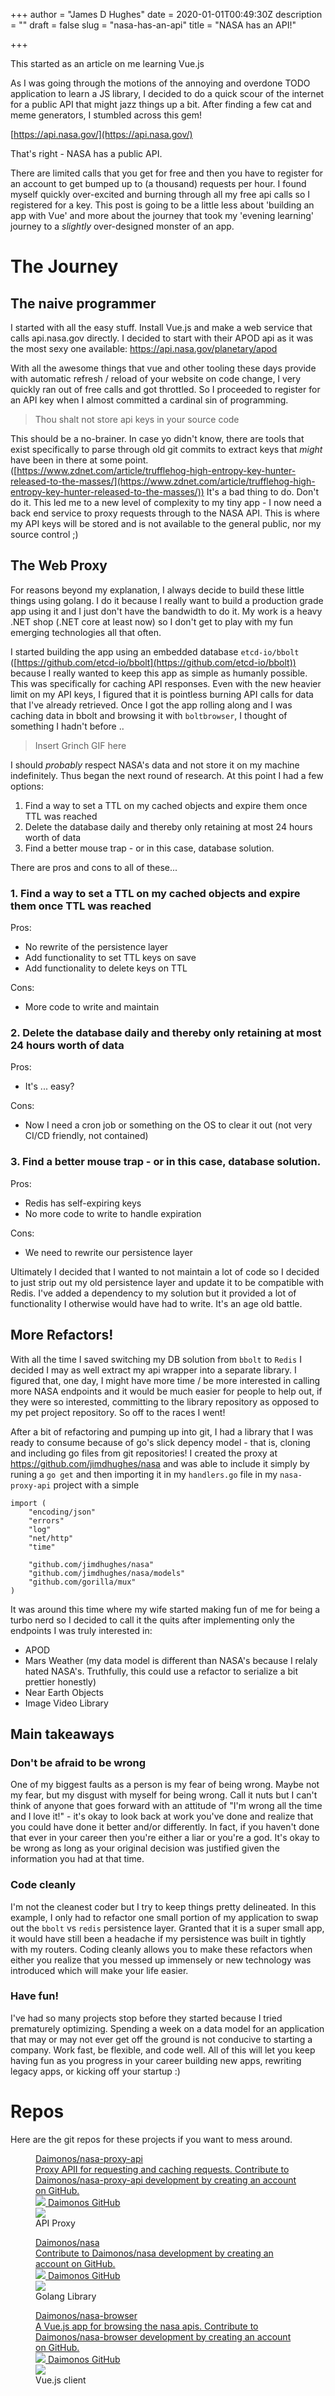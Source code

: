 +++
author = "James D Hughes"
date = 2020-01-01T00:49:30Z
description = ""
draft = false
slug = "nasa-has-an-api"
title = "NASA has an API!"

+++


This started as an article on me learning Vue.js

As I was going through the motions of the annoying and overdone TODO application to learn a JS library, I decided to do a quick scour of the internet for a public API that might jazz things up a bit.  After finding a few cat and meme generators, I stumbled across this gem!

[https://api.nasa.gov/](https://api.nasa.gov/)

That's right - NASA has a public API.

There are limited calls that you get for free and then you have to register for an account to get bumped up to (a thousand) requests per hour. I found myself quickly over-excited and burning through all my free api calls so I registered for a key.  This post is going to be a little less about 'building an app with Vue' and more about the journey that took my 'evening learning' journey to a _slightly_ over-designed monster of an app.

# The Journey

## The naive programmer

I started with all the easy stuff.  Install Vue.js and make a web service that calls api.nasa.gov directly.  I decided to start with their APOD api as it was the most sexy one available: https://api.nasa.gov/planetary/apod

With all the awesome things that vue and other tooling these days provide with automatic refresh / reload of your website on code change,  I very quickly ran out of free calls and got throttled. So I proceeded to register for an API key when I almost committed a cardinal sin of programming.

> Thou shalt not store api keys in your source code

This should be a no-brainer.  In case yo didn't know, there are tools that exist specifically to parse through old git commits to extract keys that _might_ have been in there at some point. ([https://www.zdnet.com/article/trufflehog-high-entropy-key-hunter-released-to-the-masses/](https://www.zdnet.com/article/trufflehog-high-entropy-key-hunter-released-to-the-masses/)) It's a bad thing to do. Don't do it. This led me to a new level of complexity to my tiny app - I now need a back end service to proxy requests through to the NASA API. This is where my API keys will be stored and is not available to the general public, nor my source control ;)

## The Web Proxy

For reasons beyond my explanation, I always decide to build these little things using golang.  I do it because I really want to build a production grade app using it and I just don't have the bandwidth to do it. My work is a heavy .NET shop (.NET core at least now) so I don't get to play with my fun emerging technologies all that often.

I started building the app using an embedded database `etcd-io/bbolt` ([https://github.com/etcd-io/bbolt](https://github.com/etcd-io/bbolt)) because I really wanted to keep this app as simple as humanly possible.  This was specifically for caching API responses. Even with the new heavier limit on my API keys, I figured that it is pointless burning API calls for data that I've already retrieved.  Once I got the app rolling along and I was caching data in bbolt and browsing it with `boltbrowser`, I thought of something I hadn't before ..

> Insert Grinch GIF here

I should _probably_ respect NASA's data and not store it on my machine indefinitely. Thus began the next round of research.  At this point I had a few options:

1. Find a way to set a TTL on my cached objects and expire them once TTL was reached
2. Delete the database daily and thereby only retaining at most 24 hours worth of data
3. Find a better mouse trap - or in this case, database solution.

There are pros and cons to all of these...

### 1.  Find a way to set a TTL on my cached objects and expire them once TTL was reached

Pros:

* No rewrite of the persistence layer
* Add functionality to set TTL keys on save
* Add functionality to delete keys on TTL

Cons:

* More code to write and maintain

### 2. Delete the database daily and thereby only retaining at most 24 hours worth of data

Pros:

* It's ... easy?

Cons:

* Now I need a cron job or something on the OS to clear it out (not very CI/CD friendly, not contained)

### 3. Find a better mouse trap - or in this case, database solution.

Pros:

* Redis has self-expiring keys
* No more code to write to handle expiration

Cons:

* We need to rewrite our persistence layer

Ultimately I decided that I wanted to not maintain a lot of code so I decided to just strip out my old persistence layer and update it to be compatible with Redis. I've added a dependency to my solution but it provided a lot of functionality I otherwise would have had to write.  It's an age old battle.

## More Refactors!

With all the time I saved switching my DB solution from `bbolt` to `Redis` I decided I may as well extract my api wrapper into a separate library. I figured that, one day, I might have more time / be more interested in calling more NASA endpoints and it would be much easier for people to help out, if they were so interested, committing to the library repository as opposed to my pet project repository. So off to the races I went!

After a bit of refactoring and pumping up into git, I had a library that I was ready to consume because of go's slick depency model - that is, cloning and including go files from git repositories! I created the proxy at https://github.com/jimdhughes/nasa and was able to include it simply by runing a `go get` and then importing it in my `handlers.go` file in my `nasa-proxy-api` project with a simple

```golang
import (
	"encoding/json"
	"errors"
	"log"
	"net/http"
	"time"

	"github.com/jimdhughes/nasa"
	"github.com/jimdhughes/nasa/models"
	"github.com/gorilla/mux"
)
```

It was around this time where my wife started making fun of me for being a turbo nerd so I decided to call it the quits after implementing only the endpoints I was truly interested in:

* APOD
* Mars Weather (my data model is different than NASA's because I relaly hated NASA's.  Truthfully, this could use a refactor to serialize a bit prettier honestly)
* Near Earth Objects
* Image Video Library

## Main takeaways

### Don't be afraid to be wrong

One of my biggest faults as a person is my fear of being wrong.  Maybe not my fear, but my disgust with myself for being wrong.  Call it nuts but I can't think of anyone that goes forward with an attitude of "I'm wrong all the time and I love it!" - it's okay to look back at work you've done and realize that you could have done it better and/or differently.  In fact, if you haven't done that ever in your career then you're either a liar or you're a god.  It's okay to be wrong as long as your original decision was justified given the information you had at that time.

### Code cleanly

I'm not the cleanest coder but I try to keep things pretty delineated. In this example, I only had to refactor one small portion of my application to swap out the `bbolt` vs `redis` persistence layer. Granted that it is a super small app, it would have still been a headache if my persistence was built in tightly with my routers.  Coding cleanly allows you to make these refactors when either you realize that you messed up immensely or new technology was introduced which will make your life easier.

### Have fun!

I've had so many projects stop before they started because I tried prematurely optimizing.  Spending a week on a data model for an application that may or may not ever get off the ground is not conducive to starting a company. Work fast, be flexible, and code well. All of this will let you keep having fun as you progress in your career building new apps, rewriting legacy apps, or kicking off your startup :)

# Repos

Here are the git repos for these projects if you want to mess around.

<figure>
	     <a href="https://github.com/jimdhughes/nasa-proxy-api">
	       <div>
	         <div>Daimonos/nasa-proxy-api</div>
	         <div>Proxy APII for requesting and caching requests. Contribute to Daimonos/nasa-proxy-api development by creating an account on GitHub.</div>
	         <div>
	           <img src="https://github.githubassets.com/favicon.ico">
	           <span>Daimonos</span>
	           <span>GitHub</span>
	         </div>
	       </div>
	       <div><img src="https://avatars0.githubusercontent.com/u/3279480?s=400&v=4"></div>
	     </a>
	     <figcaption>API Proxy</figcaption>
	   </figure>

<figure>
	     <a href="https://github.com/jimdhughes/nasa">
	       <div>
	         <div>Daimonos/nasa</div>
	         <div>Contribute to Daimonos/nasa development by creating an account on GitHub.</div>
	         <div>
	           <img src="https://github.githubassets.com/favicon.ico">
	           <span>Daimonos</span>
	           <span>GitHub</span>
	         </div>
	       </div>
	       <div><img src="https://avatars0.githubusercontent.com/u/3279480?s=400&v=4"></div>
	     </a>
	     <figcaption>Golang Library</figcaption>
	   </figure>

<figure>
	     <a href="https://github.com/jimdhughes/nasa-browser">
	       <div>
	         <div>Daimonos/nasa-browser</div>
	         <div>A Vue.js app for browsing the nasa apis. Contribute to Daimonos/nasa-browser development by creating an account on GitHub.</div>
	         <div>
	           <img src="https://github.githubassets.com/favicon.ico">
	           <span>Daimonos</span>
	           <span>GitHub</span>
	         </div>
	       </div>
	       <div><img src="https://avatars0.githubusercontent.com/u/3279480?s=400&v=4"></div>
	     </a>
	     <figcaption>Vue.js client</figcaption>
	   </figure>





